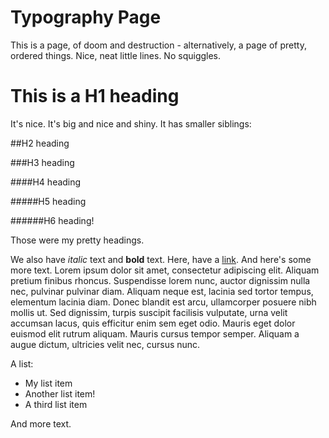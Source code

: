 Typography Page
===

This is a page, of doom and destruction - alternatively, a page of pretty, ordered things. Nice, neat little lines. No squiggles.

This is a H1 heading
=====================

It's nice. It's big and nice and shiny. It has smaller siblings:

##H2 heading

###H3 heading

####H4 heading

#####H5 heading

######H6 heading!

Those were my pretty headings.

We also have *italic* text and **bold** text. Here, have a [link](http://google.com). And here's some more text. Lorem ipsum dolor sit amet, consectetur adipiscing elit. Aliquam pretium finibus rhoncus. Suspendisse lorem nunc, auctor dignissim nulla nec, pulvinar pulvinar diam. Aliquam neque est, lacinia sed tortor tempus, elementum lacinia diam. Donec blandit est arcu, ullamcorper posuere nibh mollis ut. Sed dignissim, turpis suscipit facilisis vulputate, urna velit accumsan lacus, quis efficitur enim sem eget odio. Mauris eget dolor euismod elit rutrum aliquam. Mauris cursus tempor semper. Aliquam a augue dictum, ultricies velit nec, cursus nunc.

A list:

* My list item
* Another list item!
* A third list item

And more text.
